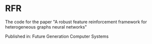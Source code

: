 # RFR
The code for the paper "A robust feature reinforcement framework for heterogeneous graphs neural networks"

Published in: Future Generation Computer Systems
